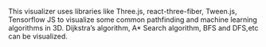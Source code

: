 This visualizer uses libraries like Three.js, react-three-fiber, Tween.js, Tensorflow JS to visualize some common pathfinding and machine learning algorithms in 3D. Dijkstra’s algorithm, A* Search algorithm, BFS and DFS,etc can be visualized.
